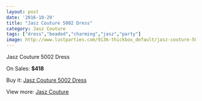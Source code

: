 ```yaml
---
layout: post
date: '2016-10-29'
title: "Jasz Couture 5002 Dress"
category: Jasz Couture
tags: ["dress","beaded","charming","jasz","party"]
image: http://www.lustparties.com/9136-thickbox_default/jasz-couture-5002-dress.jpg
---
```

Jasz Couture 5002 Dress

On Sales: **$418**
<a href="https://www.lustparties.com/en/jasz-couture/3190-jasz-couture-5002-dress.html"><amp-img layout="responsive" width="600" height="600" src="//www.lustparties.com/9136-thickbox_default/jasz-couture-5002-dress.jpg" alt="Jasz Couture 5002 Dress 0" /></a>
<a href="https://www.lustparties.com/en/jasz-couture/3190-jasz-couture-5002-dress.html"><amp-img layout="responsive" width="600" height="600" src="//www.lustparties.com/9137-thickbox_default/jasz-couture-5002-dress.jpg" alt="Jasz Couture 5002 Dress 1" /></a>

Buy it: [Jasz Couture 5002 Dress](https://www.lustparties.com/en/jasz-couture/3190-jasz-couture-5002-dress.html "Jasz Couture 5002 Dress")

View more: [Jasz Couture](https://www.lustparties.com/en/9-jasz-couture "Jasz Couture")